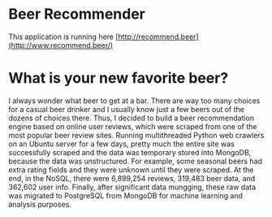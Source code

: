 # Beer Recommender

This application is running here [http://recommend.beer](http://www.recommend.beer/)

# What is your new favorite beer?

I always wonder what beer to get at a bar. There are way too many choices for a casual beer drinker and I usually know 
just a few beers out of the dozens of choices there. Thus, I decided to build a beer recommendation engine based on 
online user reviews, which were scraped from one of the most popular beer review sites. Running multithreaded Python 
web crawlers on an Ubuntu server for a few days, pretty much the entire site was successfully scraped and the data was 
temporary stored into MongoDB, because the data was unstructured. For example, some seasonal beers had extra rating 
fields and they were unknown until they were scraped. At the end, in the NoSQL, there were 6,899,254 reviews, 319,483 
beer data, and 362,602 user info. Finally, after significant data mungging, these raw data was migrated to PostgreSQL 
from MongoDB for machine learning and analysis purposes.